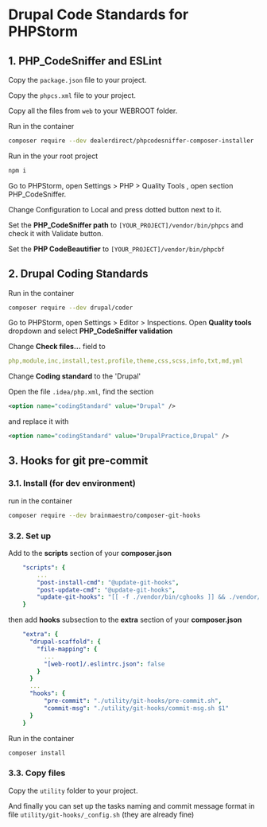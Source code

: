 # Drupal Code Standards for PHPStorm

## 1. PHP_CodeSniffer and ESLint
Copy the ```package.json``` file to your project.

Copy the ```phpcs.xml``` file to your project.

Copy all the files from ```web``` to your WEBROOT folder.

Run in the container
```bash
composer require --dev dealerdirect/phpcodesniffer-composer-installer
```
Run in the your root project
```bash
npm i
```
Go to PHPStorm, open Settings > PHP > Quality Tools , open section PHP_CodeSniffer.

Change Configuration to Local and press dotted button next to it.

Set the **PHP_CodeSniffer path** to ```[YOUR_PROJECT]/vendor/bin/phpcs``` and check it with Validate button.

Set the **PHP CodeBeautifier** to ```[YOUR_PROJECT]/vendor/bin/phpcbf```



## 2. Drupal Coding Standards
Run in the container
```bash
composer require --dev drupal/coder
```
Go to PHPStorm, open Settings > Editor > Inspections. Open **Quality tools** dropdown and select **PHP_CodeSniffer validation**

Change **Check files...** field to
```yaml
php,module,inc,install,test,profile,theme,css,scss,info,txt,md,yml
```
Change **Coding standard** to the 'Drupal'

Open the file ```.idea/php.xml```, find the section
```xml
<option name="codingStandard" value="Drupal" />
```
and replace it with
```xml
<option name="codingStandard" value="DrupalPractice,Drupal" />
```

## 3. Hooks for git pre-commit
### 3.1. Install (for dev environment)
 run in the container
```bash
composer require --dev brainmaestro/composer-git-hooks
```
### 3.2. Set up
Add to the **scripts** section of your **composer.json**
```yaml
    "scripts": {
        ...
        "post-install-cmd": "@update-git-hooks",
        "post-update-cmd": "@update-git-hooks",
        "update-git-hooks": "[[ -f ./vendor/bin/cghooks ]] && ./vendor/bin/cghooks update ||:;"
    }
```
then add **hooks** subsection to the **extra** section of your **composer.json**
```yaml
    "extra": {
      "drupal-scaffold": {
        "file-mapping": {
          ...
          "[web-root]/.eslintrc.json": false                      
        }
      }
      ...
      "hooks": {
          "pre-commit": "./utility/git-hooks/pre-commit.sh",
          "commit-msg": "./utility/git-hooks/commit-msg.sh $1"
      }
    }

```

Run in the container
```bash
composer install
```

### 3.3. Copy files
Copy the ```utility``` folder to your project.

And finally you can set up the tasks naming and commit message format in file ```utility/git-hooks/_config.sh``` (they are already fine)

